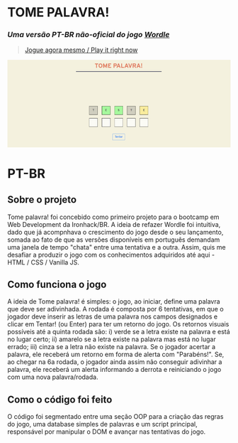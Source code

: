 # TOME PALAVRA!
### _Uma versão PT-BR não-oficial do jogo [Wordle](https://www.powerlanguage.co.uk/wordle/)_
> [Jogue agora mesmo / Play it right now](https://jotavkf.github.io/palavreado/)


![Preview do jogo](./assets/preview.png)

# PT-BR
## Sobre o projeto

Tome palavra! foi concebido como primeiro projeto para o bootcamp em Web Development da Ironhack/BR. A ideia de refazer Wordle foi intuitiva, dado que já acompnhava o crescimento do jogo desde o seu lançamento, somada ao fato de que as versões disponíveis em português demandam uma janela de tempo "chata" entre uma tentativa e a outra. Assim, quis me desafiar a produzir o jogo com os conhecimentos adquiridos até aqui - HTML / CSS / Vanilla JS.

## Como funciona o jogo

A ideia de Tome palavra! é simples: o jogo, ao iniciar, define uma palavra que deve ser adivinhada. A rodada é composta por 6 tentativas, em que o jogador deve inserir as letras de uma palavra nos campos designados e clicar em Tentar! (ou Enter) para ter um retorno do jogo. Os retornos visuais possíveis até a quinta rodada são: i) verde se a letra existe na palavra e está no lugar certo; ii) amarelo se a letra existe na palavra mas está no lugar errado; iii) cinza se a letra não existe na palavra. Se o jogador acertar a palavra, ele receberá um retorno em forma de alerta com "Parabéns!". Se, ao chegar na 6a rodada, o jogador ainda assim não conseguir adivinhar a palavra, ele receberá um alerta informando a derrota e reiniciando o jogo com uma nova palavra/rodada.

## Como o código foi feito

O código foi segmentado entre uma seção OOP para a criação das regras do jogo, uma database simples de palavras e um script principal, responsável por manipular o DOM e avançar nas tentativas do jogo. 
